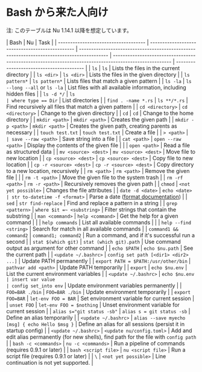 # Bash から来た人向け

注: このテーブルは Nu 1.14.1 以降を想定しています。

| Bash                                 | Nu                                              | Task                                                                                       |
| ------------------------------------ | ----------------------------------------------- | ------------------------------------------------------------------------------------------ | ------------------------------------------------------------------------------------------------------ | ---------------------------------------- |
| `ls`                                 | `ls`                                            | Lists the files in the current directory                                                   |
| `ls <dir>`                           | `ls <dir>`                                      | Lists the files in the given directory                                                     |
| `ls pattern*`                        | `ls pattern*`                                   | Lists files that match a given pattern                                                     |
| `ls -la`                             | `ls --long --all` or `ls -la`                   | List files with all available information, including hidden files                          |
| `ls -d */`                           | `ls                                             | where type == Dir`                                                                         | List directories                                                                                       |
| `find . -name *.rs`                  | `ls **/*.rs`                                    | Find recursively all files that match a given pattern                                      |
| `cd <directory>`                     | `cd <directory>`                                | Change to the given directory                                                              |
| `cd`                                 | `cd`                                            | Change to the home directory                                                               |
| `mkdir <path>`                       | `mkdir <path>`                                  | Creates the given path                                                                     |
| `mkdir -p <path>`                    | `mkdir <path>`                                  | Creates the given path, creating parents as necessary                                      |
| `touch test.txt`                     | `touch test.txt`                                | Create a file                                                                              |
| `> <path>`                           | `                                               | save --raw <path>`                                                                         | Save string into a file                                                                                |
| `cat <path>`                         | `open --raw <path>`                             | Display the contents of the given file                                                     |
|                                      | `open <path>`                                   | Read a file as structured data                                                             |
| `mv <source> <dest>`                 | `mv <source> <dest>`                            | Move file to new location                                                                  |
| `cp <source> <dest>`                 | `cp <source> <dest>`                            | Copy file to new location                                                                  |
| `cp -r <source> <dest>`              | `cp -r <source> <dest>`                         | Copy directory to a new location, recursively                                              |
| `rm <path>`                          | `rm <path>`                                     | Remove the given file                                                                      |
|                                      | `rm -t <path>`                                  | Move the given file to the system trash                                                    |
| `rm -rf <path>`                      | `rm -r <path>`                                  | Recursively removes the given path                                                         |
| `chmod`                              | `<not yet possible>`                            | Changes the file attributes                                                                |
| `date -d <date>`                     | `echo <date>                                    | str to-datetime -f <format>`                                                               | Parse a date ([format documentation](https://docs.rs/chrono/0.4.15/chrono/format/strftime/index.html)) |
| `sed`                                | `str find-replace`                              | Find and replace a pattern in a string                                                     |
| `grep <pattern>`                     | `where $it =~ <substring>`                      | Filter strings that contain the substring                                                  |
| `man <command>`                      | `help <command>`                                | Get the help for a given command                                                           |
|                                      | `help commands`                                 | List all available commands                                                                |
|                                      | `help --find <string>`                          | Search for match in all available commands                                                 |
| `command1 && command2`               | `command1; command2`                            | Run a command, and if it's successful run a second                                         |
| `stat $(which git)`                  | `stat (which git).path`                         | Use command output as argument for other command                                           |
| `echo $PATH`                         | `echo $nu.path`                                 | See the current path                                                                       |
| `<update ~/.bashrc>`                 | `config set path [<dir1> <dir2> ...]`           | Update PATH permanently                                                                    |
| `export PATH = $PATH:/usr/other/bin` | `pathvar add <path>`                            | Update PATH temporarily                                                                    |
| `export`                             | `echo $nu.env`                                  | List the current environment variables                                                     |
| `<update ~/.bashrc>`                 | `echo $nu.env                                   | insert var value                                                                           | config set_into env`                                                                                   | Update environment variables permanently |
| `FOO=BAR ./bin`                      | `FOO=BAR ./bin`                                 | Update environment temporarily                                                             |
| `export FOO=BAR`                     | `let-env FOO = BAR`                             | Set environment variable for current session                                               |
| `unset FOO`                          | `let-env FOO = $nothing`                        | Unset environment variable for current session                                             |
| `alias s="git status -sb"`           | `alias s = git status -sb`                      | Define an alias temporarily                                                                |
| `<update ~/.bashrc>`                 | `alias --save myecho [msg] { echo Hello $msg }` | Define an alias for all sessions (persist it in startup config)                            |
| `<update ~/.bashrc>`                 | `<update nu/config.toml>`                       | Add and edit alias permanently (for new shells), find path for the file with `config path` |
| `bash -c <commands>`                 | `nu -c <commands>`                              | Run a pipeline of commands (requires 0.9.1 or later)                                       |
| `bash <script file>`                 | `nu <script file>`                              | Run a script file (requires 0.9.1 or later)                                                |
| `\`                                  | `<not yet possible>`                            | Line continuation is not yet supported.                                                    |
